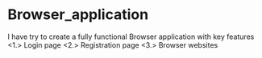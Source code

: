 # Browser_application
I have try to create a fully functional Browser application with key features &lt;1.> Login page &lt;2.> Registration page &lt;3.> Browser websites
